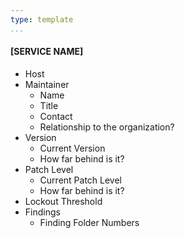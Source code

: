 ```yaml
---
type: template
...
```


#### [SERVICE NAME]

  * Host
  * Maintainer
    * Name
    * Title
    * Contact
    * Relationship to the organization?
  * Version
    * Current Version
    * How far behind is it?
  * Patch Level
    * Current Patch Level 
    * How far behind is it?
  * Lockout Threshold
  * Findings
    * Finding Folder Numbers
